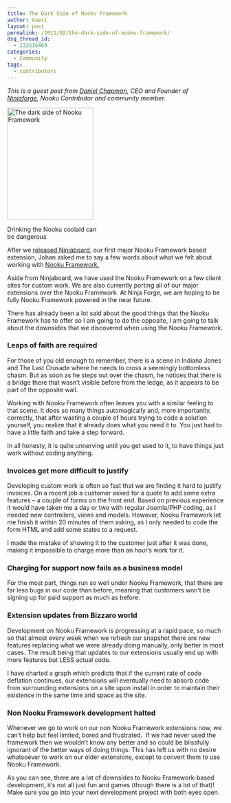 ```yaml
---
title: The Dark Side of Nooku Framework
author: Guest
layout: post
permalink: /2011/02/the-dark-side-of-nooku-framework/
dsq_thread_id:
  - 233516469
categories:
  - Community
tags:
  - contributors
---
```

*This is a guest post from [Daniel Chapman][1], CEO and Founder of [Ninjaforge][2], Nooku Contributor and community member.*

<div class="wp-caption alignleft" style="width: 210px">
  <a title="The dark side of Nooku Framework by Nooku, on Flickr" href="http://www.flickr.com/photos/nooku/5435054316/"><img src="http://farm6.static.flickr.com/5012/5435054316_5b67b2eb97_m.jpg" alt="The dark side of Nooku Framework" width="200 " height="260" /></a><p class="wp-caption-text">
    Drinking the Nooku coolaid can be dangerous
  </p>
</div>

After we [released Ninjaboard][3], our first major Nooku Framework based extension, Johan asked me to say a few words about what we felt about working with [Nooku Framework.][4]

Aside from Ninjaboard, we have used the Nooku Framework on a few client sites for custom work. We are also currently porting all of our major extensions over the Nooku Framework. At Ninja Forge, we are hoping to be fully Nooku Framework powered in the near future.

There has already been a lot said about the good things that the Nooku Framework has to offer so I am going to do the opposite, I am going to talk about the downsides that we discovered when using the Nooku Framework.<!--more-->

### Leaps of faith are required

For those of you old enough to remember, there is a scene in Indiana Jones and The Last Crusade where he needs to cross a seemingly bottomless chasm. But as soon as he steps out over the chasm, he notices that there is a bridge there that wasn&#8217;t visible before from the ledge, as it appears to be part of the opposite wall.

Working with Nooku Framework often leaves you with a similar feeling to that scene. It does so many things automagically and, more importantly, correctly, that after wasting a couple of hours trying to code a solution yourself, you realize that it already does what you need it to. You just had to have a little faith and take a step forward.

In all honesty, it is quite unnerving until you get used to it, to have things just work without coding anything.

### Invoices get more difficult to justify

Developing custom work is often so fast that we are finding it hard to justify invoices. On a recent job a customer asked for a quote to add some extra features &#8211; a couple of forms on the front end. Based on previous experience it would have taken me a day or two with regular Joomla/PHP coding, as I needed new controllers, views and models. However, Nooku Framework let me finish it within 20 minutes of them asking, as I only needed to code the form HTML and add some states to a request.

I made the mistake of showing it to the customer just after it was done, making it impossible to charge more than an hour&#8217;s work for it.

### Charging for support now fails as a business model

For the most part, things run so well under Nooku Framework, that there are far less bugs in our code than before, meaning that customers won&#8217;t be signing up for paid support as much as before.

### Extension updates from Bizzaro world

Development on Nooku Framework is progressing at a rapid pace, so much so that almost every week when we refresh our snapshot there are new features replacing what we were already doing manually, only better in most cases. The result being that updates to our extensions usually end up with more features but LESS actual code.

I have charted a graph which predicts that if the current rate of code deflation continues, our extensions will eventually need to absorb code from surrounding extensions on a site upon install in order to maintain their existence in the same time and space as the site.

### Non Nooku Framework development halted

Whenever we go to work on our non Nooku Framework extensions now, we can&#8217;t help but feel limited, bored and frustrated.  If we had never used the framework then we wouldn&#8217;t know any better and so could be blissfully ignorant of the better ways of doing things. This has left us with no desire whatsoever to work on our older extensions, except to convert them to use Nooku Framework.

As you can see, there are a lot of downsides to Nooku Framework-based development, it&#8217;s not all just fun and games (though there is a lot of that)! Make sure you go into your next development project with both eyes open.

 [1]: http://twitter.com/#!/daniel_chapman
 [2]: http://ninjaforge.com/
 [3]: http://nekkidninjas.com/index.php/2011/01/14/ninjaboard-1-0-stable-released
 [4]: http://www.nooku.org/framework